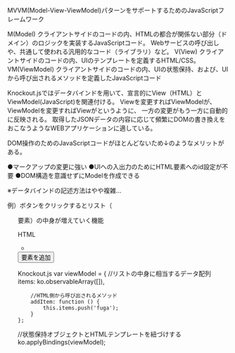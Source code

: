 MVVM(Model-View-ViewModel)パターンをサポートするためのJavaScriptフレームワーク

M(Model)
クライアントサイドのコードの内、HTMLの都合が関係ない部分（ドメイン）のロジックを実装するJavaScriptコード。
Webサービスの呼び出しや、共通して使われる汎用的なコード（ライブラリ）など。
V(View)
クライアントサイドのコードの内、UIのテンプレートを定義するHTML/CSS。
VM(ViewModel)
クライアントサイドのコードの内、UIの状態保持、および、UIから呼び出されるメソッドを定義したJavaScriptコード

Knockout.jsではデータバインドを用いて、宣言的にView（HTML）とViewModel(JavaScript)を関連付ける。
Viewを変更すればViewModelが、ViewModelを変更すればViewがというように、
一方の変更がもう一方に自動的に反映される。
取得したJSONデータの内容に応じて頻繁にDOMの書き換えをおこなうようなWEBアプリケーションに適している。


DOM操作のためのJavaScriptコードがほとんどないため↓のようなメリットがある。

●マークアップの変更に強い
●UIへの入出力のためにHTML要素へのid設定が不要
●DOM構造を意識せずにModelを作成できる

※データバインドの記述方法はやや複雑…




例）ボタンをクリックするとリスト（<ul>要素）の中身が増えていく機能


HTML
<ul data-bind="foreach: items">
  <li data-bind="text: $data"></li>
</ul>
<button data-bind="click: addItem">要素を追加</button>




Knockout.js
var viewModel = {
        //リストの中身に相当するデータ配列
        items: ko.observableArray([]),
 
        //HTML側から呼び出されるメソッド
        addItem: function () {
            this.items.push('fuga');
        }
    };
 
//状態保持オブジェクトとHTMLテンプレートを紐づけする
ko.applyBindings(viewModel);
